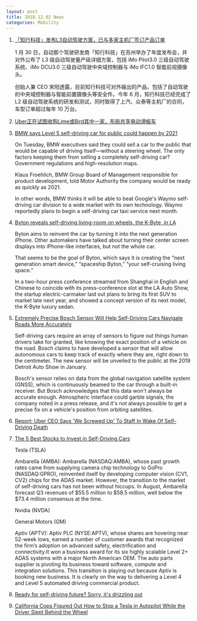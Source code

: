 ```yaml
---
layout: post
title: 2018.12.02 News
categories: Mobility
---
```


1. [「知行科技」发布L3自动驾驶方案，已与多家主机厂签订产品订单](https://36kr.com/p/5164951.html)

    1 月 30 日，自动那个驾驶研发商「知行科技」在苏州举办了年度发布会，并对外公布了 L3 级自动驾驶量产级详细方案，包括 iMo Pilot3.0 三级自动驾驶系统、iMo DCU3.0 三级自动驾驶中央域控制器与 iMo IFC1.0 智能前视摄像头。

    创始人兼 CEO 宋阳透露，目前知行科技可对外输出的产品，包括了自动驾驶的中央域控制器与智能前置摄像头等安全件。今年 6 月，知行科技已经完成了 L2 级自动驾驶系统的研发和测试，同时取得了上汽、众泰等主机厂的合同，车型订单超过每年 10 万台。

2. [Uber正在试图收购Lime或Bird其中一家，布局共享电动滑板车](https://36kr.com/p/5165020.html)

3. [BMW says Level 5 self-driving car for public could happen by 2021](https://www.motorauthority.com/news/1120176_bmw-says-level-5-self-driving-car-for-public-could-happen-by-2021)

    On Tuesday, BMW executives said they could sell a car to the public that would be capable of driving itself—without a steering wheel. The only factors keeping them from selling a completely self-driving car? Government regulations and high-resolution maps.

    Klaus Froehlich, BMW Group Board of Management responsible for product development, told Motor Authority the company would be ready as quickly as 2021.

    In other words, BMW thinks it will be able to beat Google's Waymo self-driving car division to a wide market with its own technology. Waymo reportedly plans to begin a self-driving car taxi service next month.

4. [Byton reveals self-driving living-room on wheels, the K-Byte, in LA](https://www.greencarreports.com/news/1120147_byton-reveals-self-driving-living-room-on-wheels-the-k-byte-in-la)

    Byton aims to reinvent the car by turning it into the next generation iPhone. Other automakers have talked about turning their center screen displays into iPhone-like interfaces, but not the whole car.

    That seems to be the goal of Byton, which says it is creating the “next generation smart device,” “spaceship Byton,” “your self-cruising living space.”

    In a two-hour press conference streamed from Shanghai in English and Chinese to coincide with its press-conference slot at the LA Auto Show, the startup electric-carmaker laid out plans to bring its first SUV to market late next year, and showed a concept version of its next model, the K-Byte luxury sedan.

5. [Extremely Precise Bosch Sensor Will Help Self-Driving Cars Navigate Roads More Accurately](http://www.thedrive.com/tech/25129/extremely-precise-bosch-sensor-will-help-self-driving-cars-navigate-roads-more-accurately)

    Self-driving cars require an array of sensors to figure out things human drivers take for granted, like knowing the exact position of a vehicle on the road. Bosch claims to have developed a sensor that will allow autonomous cars to keep track of exactly where they are, right down to the centimeter. The new sensor will be unveiled to the public at the 2019 Detroit Auto Show in January.

    Bosch's sensor relies on data from the global navigation satellite system (GNSS), which is continuously beamed to the car through a built-in receiver. But Bosch acknowledges that this data won't always be accurate enough. Atmospheric interface could garble signals, the company noted in a press release, and it's not always possible to get a precise fix on a vehicle's position from orbiting satellites.

6. [Report: Uber CEO Says 'We Screwed Up' To Staff In Wake Of Self-Driving Death](https://www.forbes.com/sites/janetwburns/2018/11/29/report-uber-ceo-tells-staff-we-screwed-up-in-wake-of-self-driving-death/#2c685d1b1fce)

7. [The 5 Best Stocks to Invest in Self-Driving Cars](https://investorplace.com/2018/11/the-5-best-stocks-to-invest-in-self-driving-cars/)

    Tesla (TSLA)

    Ambarella (AMBA): Ambarella (NASDAQ:AMBA), whose past growth rates came from supplying camera chip technology to GoPro (NASDAQ:GPRO), reinvented itself by developing computer vision (CV1, CV2) chips for the ADAS market. However, the transition to the market of self-driving cars has not been without hiccups. In August, Ambarella forecast Q3 revenues of $55.5 million to $58.5 million, well below the $73.4 million consensus at the time.

    Nvidia (NVDA)

    General Motors (GM)

    Aptiv (APTV): Aptiv PLC (NYSE:APTV), whose shares are hovering near 52-week lows, earned a number of customer awards that recognized the firm’s adoption on advanced safety, electrification and connectivity.It won a business award for its six highly scalable Level 2+ ADAS systems with a major North American OEM. The auto parts supplier is pivoting its business toward software, compute and integration solutions. This transition is playing out because Aptiv is booking new business. It is clearly on the way to delivering a Level 4 and Level 5 automated driving commercial product.

8. [Ready for self-driving future? Sorry, it's drizzling out](http://www.autonews.com/article/20181130/MOBILITY/181139992/self-driving-weather-michigan-state-study)

9. [California Cops Figured Out How to Stop a Tesla in Autopilot While the Driver Slept Behind the Wheel](https://www.inc.com/minda-zetlin/self-driving-tesla-autopilot-sleeping-driver-pulled-over-highway-101-redwood-city.html)

